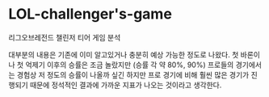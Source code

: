 # LOL-challenger's-game
리그오브레전드 챌린저 티어 게임 분석

대부분의 내용은 기존에 이미 알고있거나 충분히 예상 가능한 정도로 나왔다.
첫 바론이나 첫 억제기 이후의 승률은 조금 놀랐지만 (승률 각 약 80%, 90%)
프로들의 경기에서는 경험상 저 정도의 승률이 나올까 싶긴 하지만
프로 경기에 비해 훨씬 많은 경기가 진행되기 때문에 정석적인 결과에 가까운 지표가 나오는 것이라고 생각한다.
